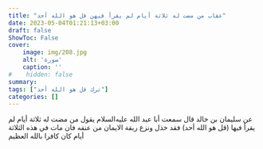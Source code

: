 ```yaml
---
title: "عقاب من مضت له ثلاثة أيام لم يقرأ فيهن قل هو الله أحد"
date: 2023-05-04T01:21:13+03:00
draft: false
ShowToc: False
cover:
    image: img/208.jpg
    alt: 'صورة'
    caption: ''
#    hidden: false
summary: 
tags: ["ترك قل هو الله أحد"]
categories: []
---
```

عن سليمان بن خالد قال سمعت أبا عبد الله عليه‌السلام يقول
من مضت له ثلاثة أيام لم يقرأ فيها (قل هو الله أحد) فقد خذل ونزع
ربقة الايمان من عنقه فان مات في هذه الثلاثة أيام كان كافرا بالله العظيم

